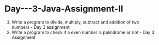 # Day---3-Java-Assignment-II

1. Write a program to divide, multiply, subtract and addition of two numbers - Day 3 assignment
2. Write a program to check if a even number is palindrome or not - Day 3 Assignment
